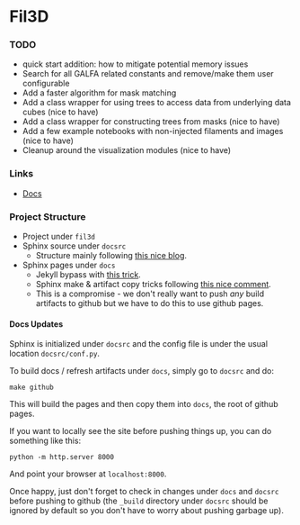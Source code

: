 # Fil3D

### TODO
- quick start addition: how to mitigate potential memory issues
- Search for all GALFA related constants and remove/make them user configurable
- Add a faster algorithm for mask matching
- Add a class wrapper for using trees to access data from underlying data cubes (nice to have)
- Add a class wrapper for constructing trees from masks (nice to have)
- Add a few example notebooks with non-injected filaments and images (nice to have)
- Cleanup around the visualization modules (nice to have)


### Links
- [Docs](https://lli1996.github.io/fil3d/)


### Project Structure
- Project under `fil3d`
- Sphinx source under `docsrc`
    - Structure mainly following [this nice blog](https://www.docslikecode.com/articles/github-pages-python-sphinx/).
- Sphinx pages under `docs`
    - Jekyll bypass with [this trick](https://github.blog/2009-12-29-bypassing-jekyll-on-github-pages/).
    - Sphinx make & artifact copy tricks following [this nice comment](https://github.com/sphinx-doc/sphinx/issues/3382#issuecomment-470772316).
    - This is a compromise - we don't really want to push _any_ build artifacts to github but we have to do this to use
    github pages.

#### Docs Updates
Sphinx is initialized under `docsrc` and the config file is under the usual location `docsrc/conf.py`.

To build docs / refresh artifacts under `docs`, simply go to `docsrc` and do:
```shell
make github
```
This will build the pages and then copy them into `docs`, the root of github pages.

If you want to locally see the site before pushing things up, you can do something like this:
```shell
python -m http.server 8000
```
And point your browser at `localhost:8000`.

Once happy, just don't forget to check in changes under `docs` and `docsrc` before pushing to github (the `_build`
directory under `docsrc` should be ignored by default so you don't have to worry about pushing garbage up).
